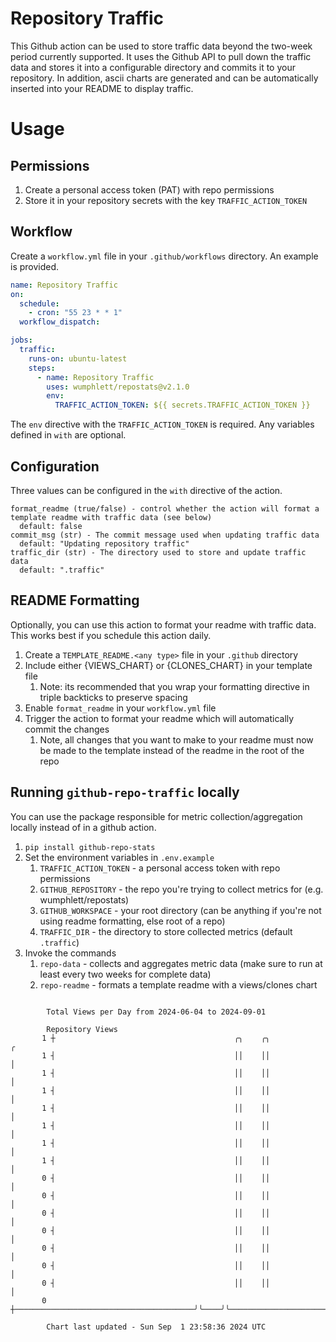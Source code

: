# Repository Traffic

This Github action can be used to store traffic data beyond the two-week period currently supported.
It uses the Github API to pull down the traffic data and stores it into a configurable directory and commits it to your 
repository. In addition, ascii charts are generated and can be automatically inserted into your README to display traffic.

# Usage
## Permissions
1. Create a personal access token (PAT) with repo permissions
2. Store it in your repository secrets with the key `TRAFFIC_ACTION_TOKEN`

## Workflow
Create a `workflow.yml` file in your `.github/workflows` directory. An example is provided.

```yaml
name: Repository Traffic
on:
  schedule:
    - cron: "55 23 * * 1"
  workflow_dispatch:

jobs:
  traffic:
    runs-on: ubuntu-latest
    steps:
      - name: Repository Traffic
        uses: wumphlett/repostats@v2.1.0
        env:
          TRAFFIC_ACTION_TOKEN: ${{ secrets.TRAFFIC_ACTION_TOKEN }}
```
The `env` directive with the `TRAFFIC_ACTION_TOKEN` is required. Any variables defined in `with` are optional.

## Configuration
Three values can be configured in the `with` directive of the action.
```
format_readme (true/false) - control whether the action will format a template readme with traffic data (see below)
  default: false
commit_msg (str) - The commit message used when updating traffic data
  default: "Updating repository traffic"
traffic_dir (str) - The directory used to store and update traffic data
  default: ".traffic"
```

## README Formatting
Optionally, you can use this action to format your readme with traffic data. This works best if you schedule this action
daily.

1. Create a `TEMPLATE_README.<any type>` file in your `.github` directory
2. Include either {VIEWS_CHART} or {CLONES_CHART} in your template file
   1. Note: its recommended that you wrap your formatting directive in triple backticks to preserve spacing
3. Enable `format_readme` in your `workflow.yml` file
4. Trigger the action to format your readme which will automatically commit the changes
   1. Note, all changes that you want to make to your readme must now be made to the template instead of the readme in the root of the repo

## Running `github-repo-traffic` locally
You can use the package responsible for metric collection/aggregation locally instead of in a github action.

1. `pip install github-repo-stats`
2. Set the environment variables in `.env.example`
   1. `TRAFFIC_ACTION_TOKEN` - a personal access token with repo permissions
   2. `GITHUB_REPOSITORY` - the repo you're trying to collect metrics for (e.g. wumphlett/repostats)
   3. `GITHUB_WORKSPACE` - your root directory (can be anything if you're not using readme formatting, else root of a repo)
   4. `TRAFFIC_DIR` - the directory to store collected metrics (default `.traffic`)
3. Invoke the commands
   1. `repo-data` - collects and aggregates metric data (make sure to run at least every two weeks for complete data)
   2. `repo-readme` - formats a template readme with a views/clones chart

```

        Total Views per Day from 2024-06-04 to 2024-09-01

        Repository Views
       1 ┼                                        ╭╮    ╭╮                                        ╭
       1 ┤                                        ││    ││                                        │
       1 ┤                                        ││    ││                                        │
       1 ┤                                        ││    ││                                        │
       1 ┤                                        ││    ││                                        │
       1 ┤                                        ││    ││                                        │
       1 ┤                                        ││    ││                                        │
       1 ┤                                        ││    ││                                        │
       0 ┤                                        ││    ││                                        │
       0 ┤                                        ││    ││                                        │
       0 ┤                                        ││    ││                                        │
       0 ┤                                        ││    ││                                        │
       0 ┤                                        ││    ││                                        │
       0 ┤                                        ││    ││                                        │
       0 ┤                                        ││    ││                                        │
       0 ┼────────────────────────────────────────╯╰────╯╰────────────────────────────────────────╯

        Chart last updated - Sun Sep  1 23:58:36 2024 UTC
        
```
